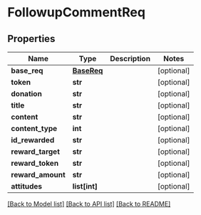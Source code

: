# FollowupCommentReq

## Properties
Name | Type | Description | Notes
------------ | ------------- | ------------- | -------------
**base_req** | [**BaseReq**](BaseReq.md) |  | [optional] 
**token** | **str** |  | [optional] 
**donation** | **str** |  | [optional] 
**title** | **str** |  | [optional] 
**content** | **str** |  | [optional] 
**content_type** | **int** |  | [optional] 
**id_rewarded** | **str** |  | [optional] 
**reward_target** | **str** |  | [optional] 
**reward_token** | **str** |  | [optional] 
**reward_amount** | **str** |  | [optional] 
**attitudes** | **list[int]** |  | [optional] 

[[Back to Model list]](../README.md#documentation-for-models) [[Back to API list]](../README.md#documentation-for-api-endpoints) [[Back to README]](../README.md)


